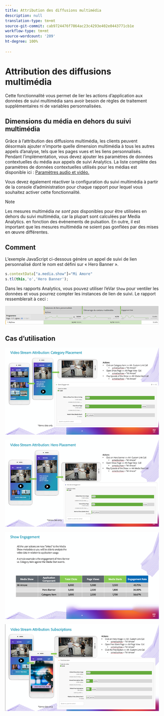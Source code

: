 ```yaml
---
title: Attribution des diffusions multimédia
description: null
translation-type: tm+mt
source-git-commit: cab9724476f7864ac23c4293e402e0443771cb1e
workflow-type: tm+mt
source-wordcount: '209'
ht-degree: 100%

---
```



# Attribution des diffusions multimédia

Cette fonctionnalité vous permet de lier les actions d’application aux données de suivi multimédia sans avoir besoin de règles de traitement supplémentaires ni de variables personnalisées.

## Dimensions du média en dehors du suivi multimédia

Grâce à l’attribution des diffusions multimédia, les clients peuvent désormais ajouter n’importe quelle dimension multimédia à tous les autres appels d’analyse, tels que les pages vues et les liens personnalisés. Pendant l’implémentation, vous devez ajouter les paramètres de données contextuelles du média aux appels de suivi Analytics. La liste complète des paramètres de données contextuelles utilisés pour les médias est disponible ici : [Paramètres audio et vidéo.](/help/metrics-and-metadata/audio-video-parameters.md)

Vous devez également réactiver la configuration du suivi multimédia à partir de la console d’administration pour chaque rapport pour lequel vous souhaitez activer cette fonctionnalité.

>[!NOTE]
>
>Les mesures multimédia _ne sont pas_ disponibles pour être utilisées en dehors du suivi multimédia, car la plupart sont calculées par Media Analytics. en fonction des événements de pulsation. En outre, il est important que les mesures multimédia ne soient pas gonflées par des mises en œuvre différentes.

## Comment

L’exemple JavaScript ci-dessous génère un appel de suivi de lien personnalisé dont le nom est défini sur « Hero Banner ».

```javascript
s.contextData["a.media.show"]="Mi Amore"
s.tl(this,'o','Hero Banner');
```

Dans les rapports Analytics, vous pouvez utiliser l’eVar `Show` pour ventiler les données et vous pourrez compter les instances de lien de suivi. Le rapport ressemblerait à ceci :

![](/assets/myShow-rpt-1.png)

## Cas d’utilisation

![](/assets/vid-stream-attr-category.png)

![](/assets/vid-stream-attr-hero.png)

![](/assets/show-engagement.png)

![](/assets/vid-stream-attr-subs.png)

